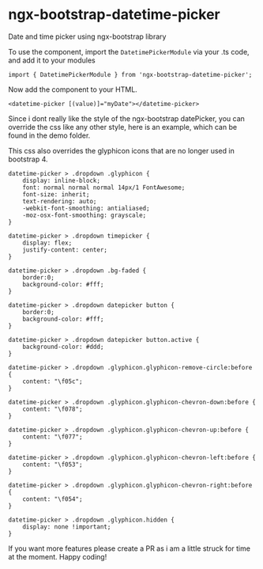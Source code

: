 # ngx-bootstrap-datetime-picker
Date and time picker using ngx-bootstrap library

To use the component, import the `DatetimePickerModule` via your .ts code, and add it to your modules

```
import { DatetimePickerModule } from 'ngx-bootstrap-datetime-picker';
```

Now add the component to your HTML.

```
<datetime-picker [(value)]="myDate"></datetime-picker>
```

Since i dont really like the style of the ngx-bootstrap datePicker, you can override the css like any other style, here is an example, which can be found in the demo folder.

This css also overrides the glyphicon icons that are no longer used in bootstrap 4.

```
datetime-picker > .dropdown .glyphicon {
    display: inline-block;
    font: normal normal normal 14px/1 FontAwesome;
    font-size: inherit;
    text-rendering: auto;
    -webkit-font-smoothing: antialiased;
    -moz-osx-font-smoothing: grayscale;
}

datetime-picker > .dropdown timepicker {
    display: flex;
    justify-content: center;
}

datetime-picker > .dropdown .bg-faded {
    border:0;
    background-color: #fff;
}

datetime-picker > .dropdown datepicker button {
    border:0;
    background-color: #fff;
}

datetime-picker > .dropdown datepicker button.active {
    background-color: #ddd;
}

datetime-picker > .dropdown .glyphicon.glyphicon-remove-circle:before {
    content: "\f05c";
}

datetime-picker > .dropdown .glyphicon.glyphicon-chevron-down:before {
    content: "\f078";
}

datetime-picker > .dropdown .glyphicon.glyphicon-chevron-up:before {
    content: "\f077";
}

datetime-picker > .dropdown .glyphicon.glyphicon-chevron-left:before {
    content: "\f053";
}

datetime-picker > .dropdown .glyphicon.glyphicon-chevron-right:before {
    content: "\f054";
}

datetime-picker > .dropdown .glyphicon.hidden {
    display: none !important;
}
```

If you want more features please create a PR as i am a little struck for time at the moment.  Happy coding!
